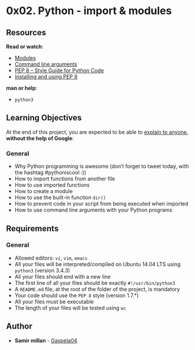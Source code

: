 <h1 class="gap">0x02. Python - import &amp; modules</h1>
<article id="description" class="gap formatted-content">
    <h2>Resources</h2>

<p><strong>Read or watch</strong>:</p>

<ul>
<li><a href="/rltoken/hYag6ME71pOg2xkjqrLDdg" title="Modules" target="_blank">Modules</a> </li>
<li><a href="/rltoken/CkqNLqqCuYsLbkCIVSKLWA" title="Command line arguments" target="_blank">Command line arguments</a> </li>
<li><a href="/rltoken/XWzCcj9tvlC2IYjdNDiNAg" title="PEP 8 -- Style Guide for Python Code" target="_blank">PEP 8 – Style Guide for Python Code</a> </li>
<li><a href="/rltoken/geb4vu-Z91dktiOapAdQSA" title="Installing and using PEP 8" target="_blank">Installing and using PEP 8</a> </li>
</ul>

<p><strong>man or help</strong>:</p>

<ul>
<li><code>python3</code></li>
</ul>

<h2>Learning Objectives</h2>

<p>At the end of this project, you are expected to be able to <a href="/rltoken/tYTe27UcZw_BvyocAF6qeQ" title="explain to anyone" target="_blank">explain to anyone</a>, <strong>without the help of Google</strong>:</p>

<h3>General</h3>

<ul>
<li>Why Python programming is awesome (don’t forget to tweet today, with the hashtag #pythoniscool :))</li>
<li>How to import functions from another file</li>
<li>How to use imported functions</li>
<li>How to create a module</li>
<li>How to use the built-in function <code>dir()</code></li>
<li>How to prevent code in your script from being executed when imported</li>
<li>How to use command line arguments with your Python programs</li>
</ul>

<h2>Requirements</h2>

<h3>General</h3>

<ul>
<li>Allowed editors: <code>vi</code>, <code>vim</code>, <code>emacs</code></li>
<li>All your files will be interpreted/compiled on Ubuntu 14.04 LTS using <code>python3</code> (version 3.4.3)</li>
<li>All your files should end with a new line</li>
<li>The first line of all your files should be exactly <code>#!/usr/bin/python3</code></li>
<li>A <code>README.md</code> file, at the root of the folder of the project, is mandatory</li>
<li>Your code should use the <code>PEP 8</code> style (version 1.7.*)</li>
<li>All your files must be executable</li>
<li>The length of your files will be tested using <code>wc</code></li>
</ul>

  </article>

## Author
* **Samir millan** - [Gaspela04](https://github.com/Gaspela04)
